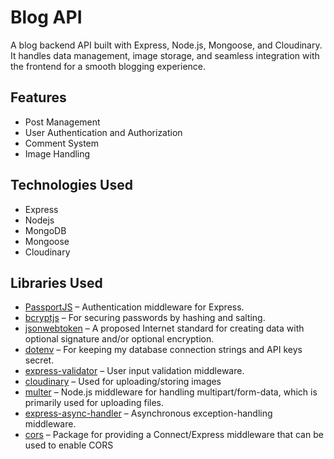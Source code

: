 # Blog API

A blog backend API built with Express, Node.js, Mongoose, and Cloudinary. It handles data management, image storage, and seamless integration with the frontend for a smooth blogging experience.

## Features

- Post Management
- User Authentication and Authorization
- Comment System
- Image Handling

## Technologies Used

- Express
- Nodejs
- MongoDB
- Mongoose
- Cloudinary

## Libraries Used

- [PassportJS](https://www.passportjs.org/) – Authentication middleware for Express.
- [bcryptjs](https://www.npmjs.com/package/bcryptjs) – For securing passwords by hashing and salting.
- [jsonwebtoken](https://www.npmjs.com/package/jsonwebtoken) – A proposed Internet standard for creating data with optional signature and/or optional encryption.
- [dotenv](https://www.npmjs.com/package/dotenv) – For keeping my database connection strings and API keys secret.
- [express-validator](https://www.npmjs.com/package/express-validator) – User input validation middleware.
- [cloudinary](https://cloudinary.com/) – Used for uploading/storing images
- [multer](https://www.npmjs.com/package/multer) – Node.js middleware for handling multipart/form-data, which is primarily used for uploading files.
- [express-async-handler](https://www.npmjs.com/package/express-async-handler) – Asynchronous exception-handling middleware.
- [cors](https://www.npmjs.com/package/cors) – Package for providing a Connect/Express middleware that can be used to enable CORS
